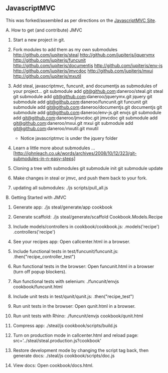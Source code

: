 JavascriptMVC
-------------

This was forked/assembled as per directions on the [JavascriptMVC Site](http://javascriptmvc.com/#&who=install).

A. How to get (and contribute) JMVC

  1. Start a new project in git.
  
  2. Fork modules to add them as my own submodules
           http://github.com/jupiterjs/steal 
           http://github.com/jupiterjs/jquerymx 
           http://github.com/jupiterjs/funcunit 
           http://github.com/jupiterjs/documentjs
           http://github.com/jupiterjs/env-js
           http://github.com/jupiterjs/jmvcdoc
           http://github.com/jupiterjs/mxui
           http://github.com/jupiterjs/mxutil


  3. Add steal, javascriptmvc, funcunit, and documentjs as submodules of your project...
           git submodule add git@github.com:daneroo/steal.git steal
           git submodule add git@github.com:daneroo/jquerymx.git jquery
           git submodule add git@github.com:daneroo/funcunit.git funcunit
           git submodule add git@github.com:daneroo/documentjs.git documentjs
           git submodule add git@github.com:daneroo/env-js.git envjs
           git submodule add git@github.com:daneroo/jmvcdoc.git jmvcdoc
           git submodule add git@github.com:daneroo/mxui.git mxui
           git submodule add git@github.com:daneroo/mxutil.git mxutil
           
      * Notice javascriptmvc is under the jquery folder
  
  4. Learn a little more about submodules ...
           [http://johnleach.co.uk/words/archives/2008/10/12/323/git-submodules-in-n-easy-steps]
           
  5. Cloning a tree with submodules
          git submodule init
          git submodule update

  6. Make changes in steal or jmvc, and push them back to your fork.
  
  7. updating all submodules:
          ./js scripts/pull_all.js
 
  
B. Getting Started with JMVC

  1. Generate app:
   ./js steal/generate/app cookbook

  2. Generate scaffold:
   ./js steal/generate/scaffold Cookbook.Models.Recipe

  3. Include models/controllers in cookbook/cookbook.js:
.models('recipe')
.controllers('recipe')

  4. See your recipes app:
   Open callcenter.html in a browser.

  5. Include functional tests in test/funcunit/funcunit.js:
.then("recipe_controller_test")

  6. Run functional tests in the browser:
   Open funcunit.html in a browser (turn off popup blockers).

  7. Run functional tests with selenium:
   ./funcunit/envjs cookbook/funcunit.html

  8. Include unit tests in test/qunit/qunit.js:
.then("recipe_test")

  9. Run unit tests in the browser:
   Open qunit.html in a browser.

  10. Run unit tests with Rhino:
   ./funcunit/envjs cookbook/qunit.html

  11. Compress app:
   ./steal/js cookbook/scripts/build.js

  12. Turn on production mode in callcenter.html and reload page:
src='../steal/steal.production.js?cookbook'

  13. Restore development mode by changing the script tag back, then generate docs:
   ./steal/js cookbook/scripts/doc.js

  14. View docs: 
Open cookbook/docs.html.